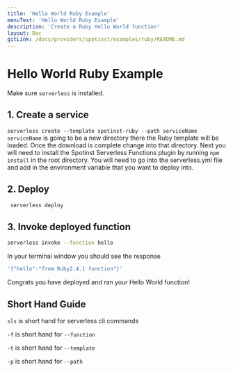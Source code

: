 ```yaml
---
title: 'Hello World Ruby Example'
menuText: 'Hello World Ruby Example'
description: 'Create a Ruby Hello World function'
layout: Doc
gitLink: /docs/providers/spotinst/examples/ruby/README.md
---
```


# Hello World Ruby Example

Make sure `serverless` is installed.

## 1. Create a service
`serverless create --template spotinst-ruby --path serviceName`  `serviceName` is going to be a new directory there the Ruby template will be loaded. Once the download is complete change into that directory. Next you will need to install the Spotinst Serverless Functions plugin by running `npm install` in the root directory. You will need to go into the serverless.yml file and add in the environment variable that you want to deploy into.

## 2. Deploy
```bash
 serverless deploy
```  

## 3. Invoke deployed function
```bash
serverless invoke --function hello
```

In your terminal window you should see the response

```bash
'{"hello":"from Ruby2.4.1 function"}'
```

Congrats you have deployed and ran your Hello World function!

## Short Hand Guide

`sls` is short hand for serverless cli commands

`-f` is short hand for `--function`

`-t` is short hand for `--template`

`-p` is short hand for `--path`
